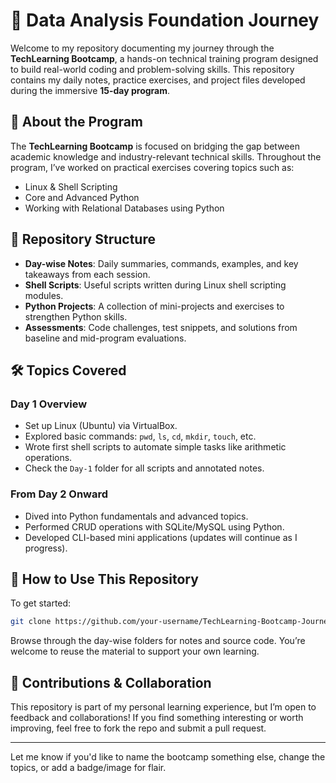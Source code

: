 # 🚀 Data Analysis Foundation Journey

Welcome to my repository documenting my journey through the **TechLearning Bootcamp**, a hands-on technical training program designed to build real-world coding and problem-solving skills. This repository contains my daily notes, practice exercises, and project files developed during the immersive **15-day program**.

## 📜 About the Program

The **TechLearning Bootcamp** is focused on bridging the gap between academic knowledge and industry-relevant technical skills. Throughout the program, I’ve worked on practical exercises covering topics such as:

* Linux & Shell Scripting
* Core and Advanced Python
* Working with Relational Databases using Python

## 📂 Repository Structure

* **Day-wise Notes**: Daily summaries, commands, examples, and key takeaways from each session.
* **Shell Scripts**: Useful scripts written during Linux shell scripting modules.
* **Python Projects**: A collection of mini-projects and exercises to strengthen Python skills.
* **Assessments**: Code challenges, test snippets, and solutions from baseline and mid-program evaluations.

## 🛠️ Topics Covered

### Day 1 Overview

* Set up Linux (Ubuntu) via VirtualBox.
* Explored basic commands: `pwd`, `ls`, `cd`, `mkdir`, `touch`, etc.
* Wrote first shell scripts to automate simple tasks like arithmetic operations.
* Check the `Day-1` folder for all scripts and annotated notes.

### From Day 2 Onward

* Dived into Python fundamentals and advanced topics.
* Performed CRUD operations with SQLite/MySQL using Python.
* Developed CLI-based mini applications (updates will continue as I progress).

## 📖 How to Use This Repository

To get started:

```bash
git clone https://github.com/your-username/TechLearning-Bootcamp-Journey.git
```

Browse through the day-wise folders for notes and source code. You’re welcome to reuse the material to support your own learning.

## 🤝 Contributions & Collaboration

This repository is part of my personal learning experience, but I’m open to feedback and collaborations! If you find something interesting or worth improving, feel free to fork the repo and submit a pull request.

---

Let me know if you'd like to name the bootcamp something else, change the topics, or add a badge/image for flair.
